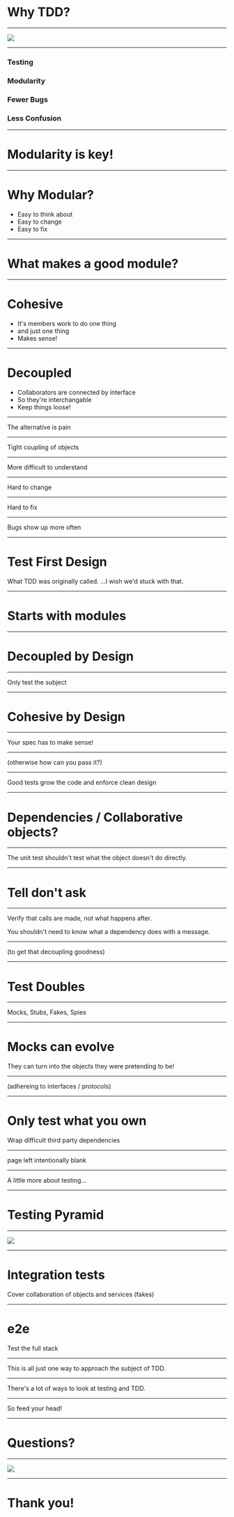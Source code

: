 # Why TDD?

---

![](RGR.jpg)

---

### Testing
### Modularity
### Fewer Bugs
### Less Confusion

---

# Modularity is key!

---

# Why Modular?

- Easy to think about
- Easy to change
- Easy to fix

---

# What makes a good module?

---

# Cohesive

- It's members work to do one thing
- and just one thing
- Makes sense!

---

# Decoupled

- Collaborators are connected by interface
- So they're interchangable
- Keep things loose!

---

The alternative is pain

---

Tight coupling of objects

---

More difficult to understand

--- 

Hard to change

---

Hard to fix

---

Bugs show up more often

---

# Test First Design

What TDD was originally called. ...I wish we'd stuck with that.

---

# Starts with modules

---

# Decoupled by Design

---

Only test the subject

---

# Cohesive by Design

---

Your spec has to make sense!

---

(otherwise how can you pass it?)

---

Good tests grow the code and enforce clean design

---

# Dependencies / Collaborative objects?

---

The unit test shouldn't test what the object doesn't do directly.

---

# Tell don't ask

---

Verify that calls are made, not what happens after.

You shouldn't need to know what a dependency does with a message.

---

(to get that decoupling goodness)

---

# Test Doubles

---

Mocks, Stubs, Fakes, Spies

---

# Mocks can evolve

They can turn into the objects they were pretending to be!

---

(adhereing to interfaces / protocols)

---

# Only test what you own

Wrap difficult third party dependencies

---

page left intentionally blank

---

A little more about testing...

---

# Testing Pyramid

---

![](PYRAMID.jpg)

---

# Integration tests

Cover collaboration of objects and services (fakes)

---

# e2e

Test the full stack

---

This is all just one way to approach the subject of TDD.

---

There's a lot of ways to look at testing and TDD.

---

So feed your head!

---

# Questions?

---

![](RGR2.jpg)

---

# Thank you!
